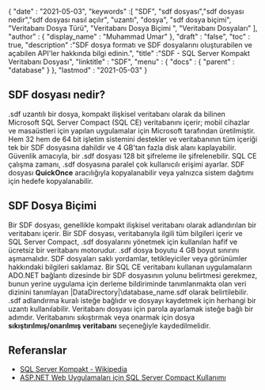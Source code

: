 {
  "date" : "2021-05-03",
  "keywords" :[ "SDF", "sdf dosyası","sdf dosyası nedir","sdf dosyası nasıl açılır", "uzantı", "dosya", "sdf dosya biçimi", "Veritabanı Dosya Türü", "Veritabanı Dosya Biçimi ", "Veritabanı Dosyaları" ],
  "author" : {
    "display_name" : "Muhammad Umar"
},
  "draft" : "false",
  "toc" : true,
  "description" :"SDF dosya formatı ve SDF dosyalarını oluşturabilen ve açabilen API'ler hakkında bilgi edinin.",
  "title" :"SDF - SQL Server Kompakt Veritabanı Dosyası",
  "linktitle" : "SDF",
  "menu" : {
    "docs" : {
      "parent" : "database"
}
},
  "lastmod" : "2021-05-03"
}

## SDF dosyası nedir?
.sdf uzantılı bir dosya, kompakt ilişkisel veritabanı olarak da bilinen Microsoft SQL Server Compact (SQL CE) veritabanını içerir; mobil cihazlar ve masaüstleri için yapılan uygulamalar için Microsoft tarafından üretilmiştir. Hem 32 hem de 64 bit işletim sistemini destekler ve veritabanının tüm içeriği tek bir SDF dosyasına dahildir ve 4 GB'tan fazla disk alanı kaplayabilir. Güvenlik amacıyla, bir .sdf dosyası 128 bit şifreleme ile şifrelenebilir. SQL CE çalışma zamanı, .sdf dosyasına paralel çok kullanıcılı erişimi ayarlar. SDF dosyası **QuickOnce** aracılığıyla kopyalanabilir veya yalnızca sistem dağıtımı için hedefe kopyalanabilir.

## SDF Dosya Biçimi
Bir SDF dosyası, genellikle kompakt ilişkisel veritabanı olarak adlandırılan bir veritabanı içerir. Bir SDF dosyası, veritabanıyla ilgili tüm bilgileri içerir ve SQL Server Compact, .sdf dosyalarını yönetmek için kullanılan hafif ve ücretsiz bir veritabanı motorudur. .sdf dosya boyutu 4 GB boyut sınırını aşmamalıdır. SDF dosyaları saklı yordamlar, tetikleyiciler veya görünümler hakkındaki bilgileri saklamaz. Bir SQL CE veritabanı kullanan uygulamaların ADO.NET bağlantı dizesinde bir SDF dosyasının yolunu belirtmesi gerekmez, bunun yerine uygulama için derleme bildiriminde tanımlanmakta olan veri dizinini tanımlayan |DataDirectory|\database_name.sdf olarak belirtilebilir.
.sdf adlandırma kuralı isteğe bağlıdır ve dosyayı kaydetmek için herhangi bir uzantı kullanılabilir. Veritabanı dosyası için parola ayarlamak isteğe bağlı bir adımdır. Veritabanını sıkıştırmak veya onarmak için dosya **sıkıştırılmış/onarılmış veritabanı** seçeneğiyle kaydedilmelidir.

## Referanslar

* [SQL Server Kompakt - Wikipedia](https://en.wikipedia.org/wiki/SQL_Server_Compact)
* [ASP.NET Web Uygulamaları için SQL Server Compact Kullanımı](https://learn.microsoft.com/en-us/previous-versions/aspnet/ms247257(v=vs.110))


